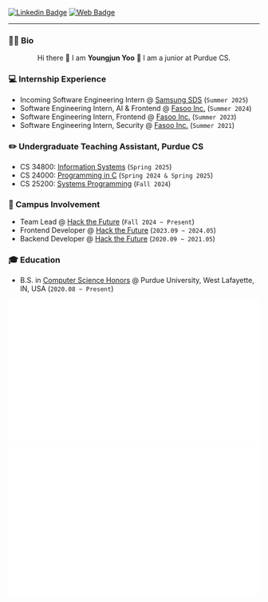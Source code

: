 <!--![](https://github.com/youngjun-yoo16/Images/blob/main/yellow_white_final_bigsubtitle.png?raw=true)
## Hi there 👋 I'm Youngjun! :smiley:

**youngjun-yoo16/youngjun-yoo16** is a ✨ _special_ ✨ repository because its `README.md` (this file) appears on your GitHub profile.

Here are some ideas to get you started:

- 🔭 I’m currently working on ...
- 🌱 I’m currently learning ...
- 👯 I’m looking to collaborate on ...
- 🤔 I’m looking for help with ...
- 💬 Ask me about ...
- 📫 How to reach me: ...
- 😄 Pronouns: ...
- ⚡ Fun fact: ...

**Welcome to my GitHub! I'm a Computer Science Honors student at Purdue University, West Lafayette.**

**I'm currently a part of the [**@Hack-the-Future**](https://github.com/Hack-the-Future), as a developer in the YWCA Billing team.**

**During this summer, I was grateful to return to [**Fasoo**](https://en.fasoo.com/) as a Software Engineering Intern!**

**In the summer of 2021, I had the opportunity to work as a Software Engineering Intern at [**Fasoo**](https://en.fasoo.com/).**

**In the past, I've had the pleasure of contributing to the Niches Land Trust team as a backend developer within [**@Hack-the-Future**](https://github.com/Hack-the-Future).**

**I have also worked as an undergraduate research assistant at [**@Duality Lab - ECE@Purdue**](https://github.com/PurdueDualityLab).**

* **:hatching_chick: [Visit my website for more information!](https://youngjun-yoo16.github.io/)** -->

[![Linkedin Badge](https://img.shields.io/badge/-LinkedIn-blue?style=flat-square&logo=Linkedin&logoColor=white&link=https://https://www.linkedin.com/in/youngjun-yoo/)](https://www.linkedin.com/in/youngjun-yoo/)
[![Web Badge](https://img.shields.io/badge/-Web-yellow?style=flat-square&logo=GoogleChrome&logoColor=white&link=https://youngjun-yoo16.github.io/)](https://youngjun-yoo16.github.io/)
<!--[![Hits](https://hits.seeyoufarm.com/api/count/incr/badge.svg?url=https%3A%2F%2Fgithub.com%2Fjihochoi&title=Hits&edge_flat=true&count_bg=%23DB6264)](https://youngjun-yoo16.github.io/) -->

---

### 🙋‍♂️ Bio

<div align="center">
    Hi there 👋 I am <b>Youngjun Yoo</b> 🙂 I am a junior at Purdue CS.
</div>


### 💻 Internship Experience
- Incoming Software Engineering Intern @ [Samsung SDS](https://www.samsungsds.com/us/index.html) (`Summer 2025`)
- Software Engineering Intern, AI & Frontend @ [Fasoo Inc.](https://en.fasoo.com/) (`Summer 2024`)
- Software Engineering Intern, Frontend @ [Fasoo Inc.](https://en.fasoo.com/) (`Summer 2023`)
- Software Engineering Intern, Security @ [Fasoo Inc.](https://en.fasoo.com/) (`Summer 2021`)

### ✏️ Undergraduate Teaching Assistant, Purdue CS
- CS 34800: [Information Systems](https://www.cs.purdue.edu/academic-programs/courses/canonical/cs348.html) (`Spring 2025`)
- CS 24000: [Programming in C](https://www.cs.purdue.edu/academic-programs/courses/canonical/cs240.html) (`Spring 2024 & Spring 2025`)
- CS 25200: [Systems Programming](https://www.cs.purdue.edu/academic-programs/courses/canonical/cs252.html) (`Fall 2024`)

### 🚀 Campus Involvement
* Team Lead @ [Hack the Future](https://htfpurdue.org/) (`Fall 2024 ~ Present`)
* Frontend Developer @ [Hack the Future](https://htfpurdue.org/) (`2023.09 ~ 2024.05`)
* Backend Developer @ [Hack the Future](https://htfpurdue.org/) (`2020.09 ~ 2021.05`)

### 🎓 Education
* B.S. in [Computer Science Honors](https://www.cs.purdue.edu/) @ Purdue University, West Lafayette, IN, USA (`2020.08 ~ Present`)

[0]: https://youngjun-yoo16.github.io/

![](https://raw.githubusercontent.com/youngjun-yoo16/github-stats/master/generated/overview.svg#gh-dark-mode-only)
![](https://raw.githubusercontent.com/youngjun-yoo16/github-stats/master/generated/languages.svg#gh-dark-mode-only)

